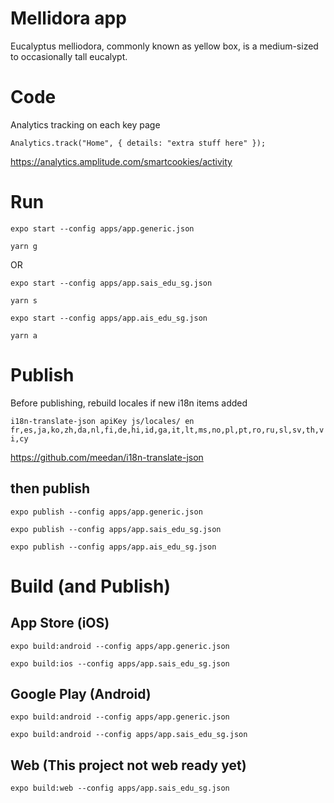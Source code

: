 # Mellidora app

Eucalyptus melliodora, commonly known as yellow box, is a medium-sized to occasionally tall eucalypt.

# Code

Analytics tracking on each key page

`Analytics.track("Home", { details: "extra stuff here" });`

https://analytics.amplitude.com/smartcookies/activity


# Run

`expo start --config apps/app.generic.json`

`yarn g`

OR

`expo start --config apps/app.sais_edu_sg.json`

`yarn s`

`expo start --config apps/app.ais_edu_sg.json`

`yarn a`

# Publish

Before publishing, rebuild locales if new i18n items added

`i18n-translate-json apiKey js/locales/ en fr,es,ja,ko,zh,da,nl,fi,de,hi,id,ga,it,lt,ms,no,pl,pt,ro,ru,sl,sv,th,vi,cy`

https://github.com/meedan/i18n-translate-json


## then publish


`expo publish --config apps/app.generic.json`

`expo publish --config apps/app.sais_edu_sg.json`

`expo publish --config apps/app.ais_edu_sg.json`

# Build (and Publish)

## App Store (iOS)

`expo build:android --config apps/app.generic.json`

`expo build:ios --config apps/app.sais_edu_sg.json`

## Google Play (Android)

`expo build:android --config apps/app.generic.json`

`expo build:android --config apps/app.sais_edu_sg.json`

## Web (This project not web ready yet)

`expo build:web --config apps/app.sais_edu_sg.json`
